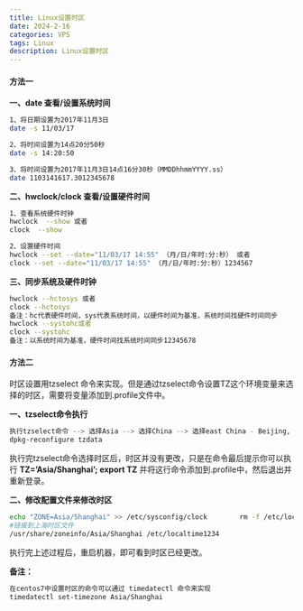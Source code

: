 ```yaml
---
title: Linux设置时区
date: 2024-2-16
categories: VPS
tags: Linux
description: Linux设置时区
---
```


#### 方法一

**一、date 查看/设置系统时间**

```bash
1、将日期设置为2017年11月3日
date -s 11/03/17

2、将时间设置为14点20分50秒
date -s 14:20:50

3、将时间设置为2017年11月3日14点16分30秒（MMDDhhmmYYYY.ss）
date 1103141617.3012345678
```

**二、hwclock/clock 查看/设置硬件时间**

```bash
1、查看系统硬件时钟
hwclock  --show 或者
clock  --show

2、设置硬件时间
hwclock --set --date="11/03/17 14:55" （月/日/年时:分:秒） 或者
clock --set --date="11/03/17 14:55" （月/日/年时:分:秒）1234567
```

**三、同步系统及硬件时钟**

```bash
hwclock --hctosys 或者
clock --hctosys  
备注：hc代表硬件时间，sys代表系统时间，以硬件时间为基准，系统时间找硬件时间同步
hwclock --systohc或者
clock --systohc 
备注：以系统时间为基准，硬件时间找系统时间同步12345678
```

#### 方法二

时区设置用tzselect 命令来实现。但是通过tzselect命令设置TZ这个环境变量来选择的时区，需要将变量添加到.profile文件中。

**一、tzselect命令执行**

```bash
执行tzselect命令 --> 选择Asia --> 选择China --> 选择east China - Beijing, Guangdong, Shanghai, etc-->然后输入1
dpkg-reconfigure tzdata
```

执行完tzselect命令选择时区后，时区并没有更改，只是在命令最后提示你可以执行 **TZ=’Asia/Shanghai’; export TZ** 并将这行命令添加到.profile中，然后退出并重新登录。

**二、修改配置文件来修改时区**

```bash
echo "ZONE=Asia/Shanghai" >> /etc/sysconfig/clock        rm -f /etc/localtime
#链接到上海时区文件       
/usr/share/zoneinfo/Asia/Shanghai /etc/localtime1234
```

执行完上述过程后，重启机器，即可看到时区已经更改。

**备注：**

```bash
在centos7中设置时区的命令可以通过 timedatectl 命令来实现
timedatectl set-timezone Asia/Shanghai
```
